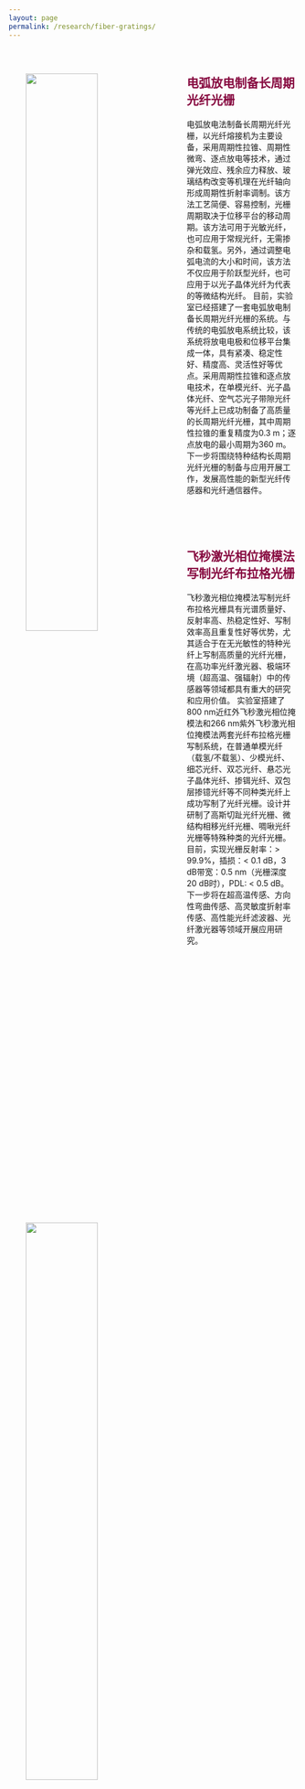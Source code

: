 ```yaml
---
layout: page
permalink: /research/fiber-gratings/
---
```


<div class="wrap clearfix">
    <img src="{{ site.baseurl }}/images/arc.png" style="float: left; width: 50%; margin: 15px; padding: 15px;" >
    <h2 style="color: #870A40;padding-top: 1.9rem;">电弧放电制备长周期光纤光栅</h2>
    <p>
    电弧放电法制备长周期光纤光栅，以光纤熔接机为主要设备，采用周期性拉锥、周期性微弯、逐点放电等技术，通过弹光效应、残余应力释放、玻璃结构改变等机理在光纤轴向形成周期性折射率调制。该方法工艺简便、容易控制，光栅周期取决于位移平台的移动周期。该方法可用于光敏光纤，也可应用于常规光纤，无需掺杂和载氢。另外，通过调整电弧电流的大小和时间，该方法不仅应用于阶跃型光纤，也可应用于以光子晶体光纤为代表的等微结构光纤。
    目前，实验室已经搭建了一套电弧放电制备长周期光纤光栅的系统。与传统的电弧放电系统比较，该系统将放电电极和位移平台集成一体，具有紧凑、稳定性好、精度高、灵活性好等优点。采用周期性拉锥和逐点放电技术，在单模光纤、光子晶体光纤、空气芯光子带隙光纤等光纤上已成功制备了高质量的长周期光纤光栅，其中周期性拉锥的重复精度为0.3 m；逐点放电的最小周期为360 m。
    下一步将围绕特种结构长周期光纤光栅的制备与应用开展工作，发展高性能的新型光纤传感器和光纤通信器件。
    </p>
</div>

<br>

<div class="wrap clearfix">
    <img src="{{ site.baseurl }}/images/uv.png" style="float: left; width: 50%; margin: 15px; padding: 15px;" >
    <h2 style="color: #870A40;padding-top: 1.9rem;">飞秒激光相位掩模法写制光纤布拉格光栅</h2>
    <p>
        飞秒激光相位掩模法写制光纤布拉格光栅具有光谱质量好、反射率高、热稳定性好、写制效率高且重复性好等优势，尤其适合于在无光敏性的特种光纤上写制高质量的光纤光栅，在高功率光纤激光器、极端环境（超高温、强辐射）中的传感器等领域都具有重大的研究和应用价值。
        实验室搭建了800 nm近红外飞秒激光相位掩模法和266 nm紫外飞秒激光相位掩模法两套光纤布拉格光栅写制系统，在普通单模光纤（载氢/不载氢）、少模光纤、细芯光纤、双芯光纤、悬芯光子晶体光纤、掺铒光纤、双包层掺镱光纤等不同种类光纤上成功写制了光纤光栅。设计并研制了高斯切趾光纤光栅、微结构相移光纤光栅、啁啾光纤光栅等特殊种类的光纤光栅。目前，实现光栅反射率：> 99.9%，插损：&lt; 0.1 dB，3 dB带宽：0.5 nm（光栅深度20 dB时），PDL: &lt; 0.5 dB。
        下一步将在超高温传感、方向性弯曲传感、高灵敏度折射率传感、高性能光纤滤波器、光纤激光器等领域开展应用研究。
    </p>
</div>

<br>